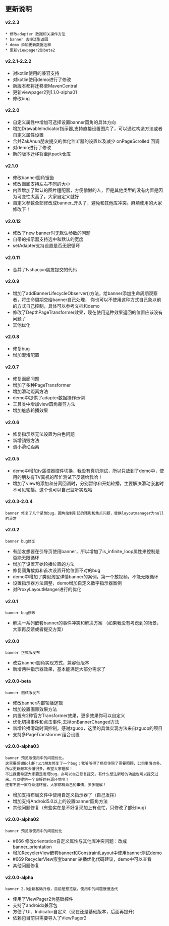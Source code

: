 ## 更新说明

#### v2.2.3

    * 修改adapter 数据相关操作方法
    * banner 去掉泛型返回
    * demo 添加更新数据注释
    * 更新viewpager2到beta2

#### v2.2.1-2.2.2

* 对kotlin使用的兼容支持
* 对kotlin使用demo进行了修改
* 新版本都将迁移至MavenCentral
* 更新viewpager2到1.1.0-alpha01
* 修改bug

#### v2.2.0

* 自定义属性中增加可选择设置banner圆角的具体方向
* 增加DrawableIndicator指示器,支持直接设置图片了，可以通过构造方法或者自定义属性设置
* 合并ZakAnun朋友提交的优化监听器的设置以及减少 onPageScrolled 回调
* 对demo进行了修改
* 新的版本迁移将至jitpack仓库

#### v2.1.0

* 修改banner圆角锯齿
* 修改画廊支持左右不同的大小
* 内置增加了默认的图片适配器，方便偷懒的人，但是其他类型的没有内置是因为可变性太高了，大家自定义就好
* 自定义参数全部修改成banner_开头了，避免和其他库冲突。麻烦使用的大家修改下！

#### v2.0.12

* 修改了new banner时无默认参数的问题
* 自带的指示器支持选中和默认的宽度
* setAdapter支持设置是否无限循环

#### v2.0.11

* 合并了lvshaojun朋友提交的代码

#### v2.0.9

* 增加了addBannerLifecycleObserver()方法，给banner添加生命周期观察者，将生命周期交给banner自己处理，
  你也可以不使用这种方式自己象以前的方式自己控制，具体可以参考文档和demo
* 修改了DepthPageTransformer效果，现在使用这种效果返回的位置应该没有问题了
* 其他优化

#### v2.0.8

* 修复bug
* 增加混淆配置

#### v2.0.7

* 修复画廊问题
* 增加了多种PageTransformer
* 增加滑动距离方法
* demo中提供了adapter数据操作示例
* 工具类中增加view圆角裁剪方法
* 增加魅族轮播效果

#### v2.0.6

* 修复指示器无法设置为白色问题
* 新增销毁方法
* 调小滑动距离

#### v2.0.5

* demo中增加tv遥控器控件切换，我没有真机测试，所以只放到了demo中，使用的朋友有TV真机的帮忙测试下反馈给我哈！
* 增加了view的添加和分离回调时，分别暂停和开始轮播，主要解决滑动嵌套时不可见轮播。这个也可以自己监听实现哈

#### v2.0.3-2.0.4

    banner 修复了几个紧急bug，圆角绘制引起的残影和焦点问题，替换layoutmanager为null的异常

#### v2.0.2

    banner bug修复

* 有朋友想要在引导页使用banner，所以增加了is_infinite_loop属性来控制是否能无限循环
* 增加了设置开始轮播位置的方法
* 修复圆角裁剪和首次设置开始位置不对的bug
* demo中增加了类似淘宝详情banner的案例，第一个放视频，不能无限循环
* 设置指示器方法调整，demo增加自定义数字指示器案例
* 对ProxyLayoutManger进行的优化

#### v2.0.1

    banner bug修改

* 解决一系列嵌套banner的事件冲突和解决方案
  （如果我没有考虑到的场景，大家再反馈或者提交方案）

#### v2.0.0

    banner 正式版发布

* 改变banner圆角实现方式，兼容低版本
* 新增两种指示器效果，基本能满足大部分需求了

#### v2.0.0-beta

    banner 测试版发布

* 修改banner内部轮播逻辑
* 增加设置画廊效果方法
* 内置有2种官方Transformer效果，更多效果你可以自定义
* 优化切换事件和点击事件,去掉onBannerChanged方法
* 新增轮播滑动时间控制，感谢zguop，这里的具体实现方法来自zguop的项目
* 支持多PageTransformer组合设置

#### v2.0.0-alpha03

    banner 预览版使用中的问题优化。
    这里要感谢BoldFruit朋友修复了一个bug；我爷爷得了癌症住院了需要照顾，公司事情也多，所以更新频率会慢很多。希望大家理解！
    不过我更希望大家要是发现bug，亦可以自己修复提交，有什么想法新增的功能也可以提交过来。可以提供一个良好的开源环境哈！
    还有不要一直夺命连环催，大家都有自己的事情，多多理解！

* 增加支持布局文件中使用自定义指示器了（自己发挥）
* 增加支持Android5.0以上的设置banner圆角方法
* 其他问题修复（有些实在是不好复现加上有点忙，只修改了部分bug）

#### v2.0.0-alpha02

    banner 预览版使用中的问题优化

* #666 修改orientation自定义属性与其他库冲突问题：改成banner_orientation
* 增加RecyclerView嵌套banner和ConstraintLayout中使用banner测试demo
* #669 RecyclerView嵌套banner 轮播优化代码建议，demo中可以查看
* 其他问题修复

#### v2.0.0-alpha

    banner 2.0全新基础升级，目前是预览版，使用中的问题慢慢迭代

* 使用了ViewPager2为基础控件
* 支持了androidx兼容包
* 方便了UI、Indicator自定义（现在还是基础版本，后面再提升）
* 依赖包目前只需要导入了ViewPager2

